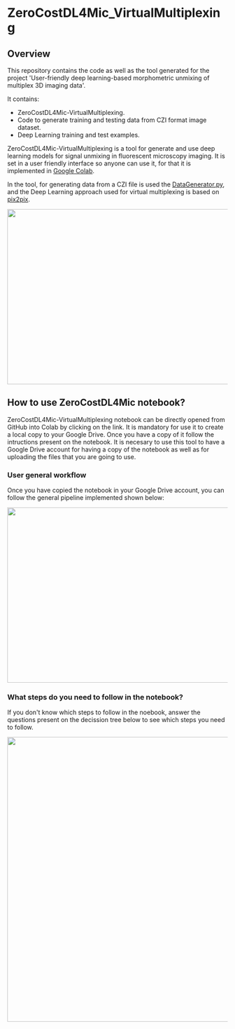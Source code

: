 # ZeroCostDL4Mic_VirtualMultiplexing

## Overview

This repository contains the code as well as the tool generated for the project 'User-friendly deep learning-based morphometric unmixing of multiplex 3D imaging data'. 

It contains: 

* ZeroCostDL4Mic-VirtualMultiplexing. 
* Code to generate training and testing data from CZI format image dataset. 
* Deep Learning training and test examples. 

ZeroCostDL4Mic-VirtualMultiplexing is a tool for generate and use deep learning models for signal unmixing in fluorescent microscopy imaging. It is set in a user friendly interface so anyone can use it, for that it is implemented in [Google Colab](https://colab.research.google.com/notebooks/intro.ipynb). 

In the tool, for generating data from a CZI file is used the [DataGenerator.py]([https://github.com/akabago/ZeroCostDL4Mic-VirtualMultiplexing/blob/main/DataGenerator.py](https://github.com/akabago/ZeroCostDL4Mic-VirtualMultiplexing/blob/main/Tools/DataGenerator.py)), and the Deep Learning approach used for virtual multiplexing is based on [pix2pix](https://github.com/junyanz/pytorch-CycleGAN-and-pix2pix). 

<img src="https://github.com/akabago/ZeroCostDL4Mic-VirtualMultiplexing/blob/main/Images/Data_workflow.jpg" width="650" height="400">

## How to use ZeroCostDL4Mic notebook?

ZeroCostDL4Mic-VirtualMultiplexing notebook can be directly opened from GitHub into Colab by clicking on the link. It is mandatory for use it to create a local copy to your Google Drive. Once you have a copy of it follow the intructions present on the notebook. 
It is necesary to use this tool to have a Google Drive account for having a copy of the notebook as well as for uploading the files that you are going to use. 

### User general workflow

Once you have copied the notebook in your Google Drive account, you can follow the general pipeline implemented shown below:

<img src ="https://github.com/akabago/ZeroCostDL4Mic-VirtualMultiplexing/blob/main/Images/User_workflow.jpg" width="650" height="400">

### What steps do you need to follow in the notebook?

If you don't know which steps to follow in the noebook, answer the questions present on the decission tree below to see which steps you need to follow. 

<img src ="https://github.com/akabago/ZeroCostDL4Mic-VirtualMultiplexing/blob/main/Images/User_steps.jpg" width="<550" height="650">


